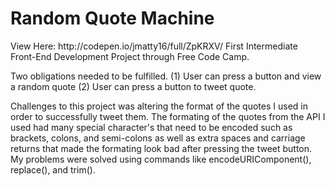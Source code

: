 <h1>Random Quote Machine</h1>
View Here: http://codepen.io/jmatty16/full/ZpKRXV/
First Intermediate Front-End Development Project through Free Code Camp.

Two obligations needed to be fulfilled. (1) User can press a button and view a random quote (2) User can press a button to tweet quote. 

Challenges to this project was altering the format of the quotes I used in order to successfully tweet them. The formating of the quotes from the API I used had many special character's that need to be encoded such as brackets, colons, and semi-colons as well as extra spaces and carriage returns that made the formating look bad after pressing the tweet button. My problems were solved using commands like encodeURIComponent(), replace(), and trim().
